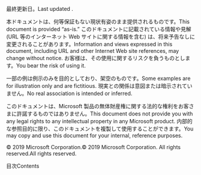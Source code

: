 <!-- This file contains localizable strings used in generating the custom PDF. Do not use as an include file in any web content. -->
<!-- content for PDF copyright page -->

<span data-ttu-id="ed8e8-101">最終更新日。</span><span class="sxs-lookup"><span data-stu-id="ed8e8-101">Last updated .</span></span>

<span data-ttu-id="ed8e8-102">本ドキュメントは、何等保証もない現状有姿のまま提供されるものです。</span><span class="sxs-lookup"><span data-stu-id="ed8e8-102">This document is provided “as-is.”</span></span> <span data-ttu-id="ed8e8-103">このドキュメントに記載されている情報や見解 (URL 等のインターネット Web サイトに関する情報を含む) は、将来予告なしに変更されることがあります。</span><span class="sxs-lookup"><span data-stu-id="ed8e8-103">Information and views expressed in this document, including URL and other Internet Web site references, may change without notice.</span></span> <span data-ttu-id="ed8e8-104">お客様は、その使用に関するリスクを負うものとします。</span><span class="sxs-lookup"><span data-stu-id="ed8e8-104">You bear the risk of using it.</span></span>

<span data-ttu-id="ed8e8-105">一部の例は例示のみを目的としており、架空のものです。</span><span class="sxs-lookup"><span data-stu-id="ed8e8-105">Some examples are for illustration only and are fictitious.</span></span> <span data-ttu-id="ed8e8-106">現実との関係は意図または暗示されていません。</span><span class="sxs-lookup"><span data-stu-id="ed8e8-106">No real association is intended or inferred.</span></span> 

<span data-ttu-id="ed8e8-107">このドキュメントは、Microsoft 製品の無体財産権に関する法的な権利をお客さまに許諾するものではありません。</span><span class="sxs-lookup"><span data-stu-id="ed8e8-107">This document does not provide you with any legal rights to any intellectual property in any Microsoft product.</span></span> <span data-ttu-id="ed8e8-108">内部的な参照目的に限り、このドキュメントを複製して使用することができます。</span><span class="sxs-lookup"><span data-stu-id="ed8e8-108">You may copy and use this document for your internal, reference purposes.</span></span> 

<span data-ttu-id="ed8e8-109">© 2019 Microsoft Corporation.</span><span class="sxs-lookup"><span data-stu-id="ed8e8-109">© 2019 Microsoft Corporation.</span></span> <span data-ttu-id="ed8e8-110">All rights reserved.</span><span class="sxs-lookup"><span data-stu-id="ed8e8-110">All rights reserved.</span></span> 

<!-- string for PDF contents heading -->

<span data-ttu-id="ed8e8-111">目次</span><span class="sxs-lookup"><span data-stu-id="ed8e8-111">Contents</span></span>
